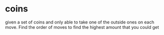# coins
given a set of coins and only able to take one of the outside ones on each move. Find the order of moves to find the highest amount that you could get
